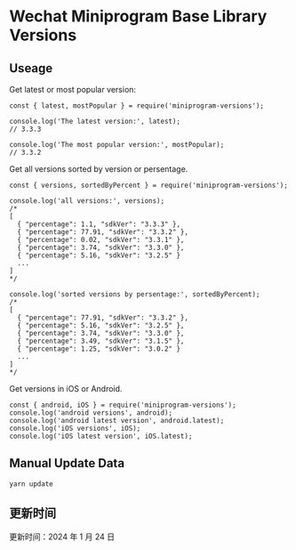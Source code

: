 
# Wechat Miniprogram Base Library Versions

## Useage

Get latest or most popular version:

```;
const { latest, mostPopular } = require('miniprogram-versions');

console.log('The latest version:', latest);
// 3.3.3

console.log('The most popular version:', mostPopular);
// 3.3.2

```

Get all versions sorted by version or persentage.

```
const { versions, sortedByPercent } = require('miniprogram-versions');

console.log('all versions:', versions);
/*
[
  { "percentage": 1.1, "sdkVer": "3.3.3" },
  { "percentage": 77.91, "sdkVer": "3.3.2" },
  { "percentage": 0.02, "sdkVer": "3.3.1" },
  { "percentage": 3.74, "sdkVer": "3.3.0" },
  { "percentage": 5.16, "sdkVer": "3.2.5" }
  ...
]
*/

console.log('sorted versions by persentage:', sortedByPercent);
/*
[
  { "percentage": 77.91, "sdkVer": "3.3.2" },
  { "percentage": 5.16, "sdkVer": "3.2.5" },
  { "percentage": 3.74, "sdkVer": "3.3.0" },
  { "percentage": 3.49, "sdkVer": "3.1.5" },
  { "percentage": 1.25, "sdkVer": "3.0.2" }
  ...
]
*/
```

Get versions in iOS or Android.

```
const { android, iOS } = require('miniprogram-versions');
console.log('android versions', android);
console.log('android latest version', android.latest);
console.log('iOS versions', iOS);
console.log('iOS latest version', iOS.latest);
```

## Manual Update Data

```
yarn update
```

## 更新时间

更新时间：2024 年 1 月 24 日
